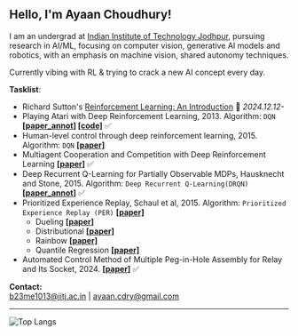 ## Hello, I'm Ayaan Choudhury!

I am an undergrad at [Indian Institute of Technology Jodhpur](https://iitj.ac.in/), pursuing research in AI/ML, focusing on computer vision, generative AI models and robotics, with an emphasis on machine vision, shared autonomy techniques. 

Currently vibing with RL & trying to crack a new AI concept every day.

**Tasklist**:
- Richard Sutton's [Reinforcement Learning: An Introduction](http://incompleteideas.net/book/the-book.html) 🚧 *2024.12.12-*
- Playing Atari with Deep Reinforcement Learning, 2013. Algorithm: `DQN` **[[paper_annot]](https://github.com/tylertaewook/RLpapers/blob/main/DQN_annot.pdf) [[code]](https://github.com/tylertaewook/RLpapers/blob/main/DQN.ipynb)** ✅ 
- Human-level control through deep reinforcement learning, 2015. Algorithm: `DQN` **[[paper]](https://storage.googleapis.com/deepmind-media/dqn/DQNNaturePaper.pdf)**
- Multiagent Cooperation and Competition with Deep Reinforcement Learning **[[paper]](https://arxiv.org/pdf/1511.08779.pdf)** ✅ 
- Deep Recurrent Q-Learning for Partially Observable MDPs, Hausknecht and Stone, 2015. Algorithm: `Deep Recurrent Q-Learning(DRQN)` **[[paper_annot]](https://github.com/tylertaewook/RLpapers/blob/main/DRQN_annot.pdf)** ✅ 
- Prioritized Experience Replay, Schaul et al, 2015. Algorithm: `Prioritized Experience Replay (PER)` **[[paper]](https://arxiv.org/abs/1511.05952)**
  - Dueling **[[paper]](https://arxiv.org/pdf/1511.06581.pdf)**
  - Distributional **[[paper]](https://arxiv.org/pdf/1707.06887.pdf)**
  - Rainbow **[[paper]](https://arxiv.org/abs/1710.02298)**
  - Quantile Regression **[[paper]](https://arxiv.org/abs/1710.10044)**
- Automated Control Method of Multiple Peg-in-Hole Assembly for Relay and Its Socket, 2024. **[[paper]](https://ieeexplore.ieee.org/stamp/stamp.jsp?tp=&arnumber=10721256)** ✅ 

**Contact:**
<br>
[b23me1013@iitj.ac.in](mailto:b23me1013@iitj.ac.in) | [ayaan.cdry@gmail.com](mailto:ayaan.cdry@gmail.com)


---

![Top Langs](https://github-readme-stats.vercel.app/api/top-langs/?username=ayaancdry&layout=compact&theme=radical)

